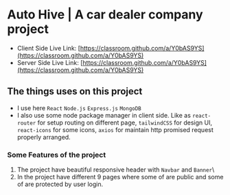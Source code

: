 # Auto Hive | A car dealer company project

- Client Side Live Link: [https://classroom.github.com/a/Y0bAS9YS](https://classroom.github.com/a/Y0bAS9YS)
- Server Side Live Link: [https://classroom.github.com/a/Y0bAS9YS](https://classroom.github.com/a/Y0bAS9YS)


## The things uses on this project

- I use here `React` `Node.js` `Express.js` `MongoDB`
- I also use some node package manager in client side. Like as `react-router` for setup routing on different page, `tailwindCSS` for design UI, `react-icons` for some icons, `axios` for maintain http promised request properly arranged.


### Some Features of the project

1. The project have beautiful responsive header with `Navbar` and `Banner`\
2. In the project have different 9 pages where some of are public and some of are protected by user login.